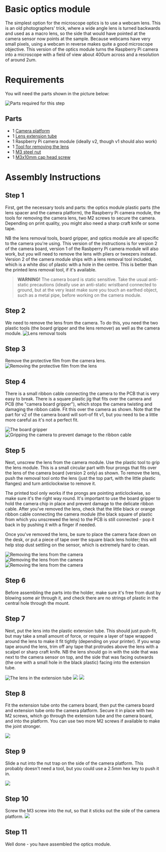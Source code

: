 # Basic optics module
The simplest option for the microscope optics is to use a webcam lens.  This is an old photographers' trick, where a wide angle lens is turned backwards and used as a macro lens, so the side that would have pointed at the camera sensor now points at the sample.  Because webcams have very small pixels, using a webcam in reverse makes quite a good microscope objective.  This version of the optics module turns the Raspberry Pi camera into a microscope with a field of view about 400um across and a resolution of around 2um.

# Requirements
You will need the parts shown in the picture below:

![Parts required for this step](./basic_optics_module_parts.jpg)

## Parts
*   1 [Camera platform](./parts/camera_platform)
*   1 [Lens extension tube](./parts/lens_spacer)
*   1 Raspberry Pi camera module (ideally v2, though v1 should also work)
*   1 [Tool for removing the lens](./parts/camera_lens_removal_tools)
*   1 [M3 steel nut](./parts/m3_nut)
*   1 [M3x10mm cap head screw](./parts/m3x10mm_cap_head)

# Assembly Instructions
## Step 1
First, get the necessary tools and parts: the optics module plastic parts (the lens spacer and the camera platform), the Raspberry Pi camera module, the tools for removing the camera lens, two M2 screws to secure the camera.  Depending on print quality, you might also need a sharp craft knife or some tape.
 
NB the lens removal tools, board gripper, and optics module are all specific to the camera you're using.  This version of the instructions is for version 2 of the camera board, version 1 of the Rasbperry Pi camera module will also work, but you will need to remove the lens with pliers or tweezers instead.  Version 2 of the camera module ships with a lens removal tool included, which is a white disc of plastic with a hole in the centre.  This is better than the printed lens removal tool, if it's available.

> **WARNING!** The camera board is static sensitive.  Take the usual anti-static precautions (ideally use an anti-static wristband connected to ground, but at the very least make sure you touch an earthed object, such as a metal pipe, before working on the camera module.

## Step 2
We need to remove the lens from the camera.  To do this, you need the two plastic tools (the board gripper and the lens remover) as well as the camera module.
![Lens removal tools](./images/picam2_lens_removal_0.jpg)

## Step 3
Remove the protective film from the camera lens.
![Removing the protective film from the lens](./images/picam2_film_removal.jpg)

## Step 4
There is a small ribbon cable connecting the camera to the PCB that is very easy to break.  There is a square plastic jig that fits over the camera and PCB (the "camera board gripper"), which stops the camera twisting and damaging the ribbon cable.  Fit this over the camera as shown.  Note that the part for v2 of the camera board will sort-of fit v1, but you need to be a little more careful as it's not a perfect fit.

![The board gripper](./images/picam2_board_gripper_1.jpg)
![Gripping the camera to prevent damage to the ribbon cable](./images/picam2_board_gripper_2.jpg)

## Step 5
Next, unscrew the lens from the camera module.  Use the plastic tool to grip the lens module.  This is a small circular part with four prongs that fits over the lens of the camera board (version 2 only) as shown.  To remove the lens, push the removal tool onto the lens (just the top part, with the little plastic flanges) and turn anticlockwise to remove it.
 
The printed tool only works if the prongs are pointing anticlockwise, so make sure it's the right way round.  It's important to use the board gripper to hold the camera chip in place and prevent damage to the delicate ribbon cable.  After you've removed the lens, check that the little black or orange ribbon cable connecting the camera module (the black square of plastic from which you unscrewed the lens) to the PCB is still connected - pop it back in by pushing it with a finger if needed.

Once you've removed the lens, be sure to place the camera face down on the desk, or put a piece of tape over the square black lens holder; this will help stop dust settling on the sensor, which is extremely hard to clean.

![Removing the lens from the camera](./images/picam2_lens_removal_1.jpg)
![Removing the lens from the camera](./images/picam2_lens_removal_2.jpg)
![Removing the lens from the camera](./images/picam2_lens_removal_3.jpg)

## Step 6
Before assembling the parts into the holder, make sure it's free from dust by blowing some air through it, and check there are no strings of plastic in the central hole through the mount.

## Step 7
Next, put the lens into the plastic extension tube.  This should just push-fit, but may take a small amount of force, or  require a layer of tape wrapped around the lens to make it fit tightly (depending on your printer).  If you wrap tape around the lens, trim off any tape that protrudes above the lens with a scalpel or sharp craft knife.  NB the lens should go in with the side that was next to the camera sensor on top, and the side that was facing outwards (the one with a small hole in the black plastic) facing into the extension tube.

![The lens in the extension tube](./images/insert_camera_lens.jpg)
![](./images/lens_insertion_2.jpg)
![](./images/lens_insertion_3.jpg)

## Step 8
Fit the extension tube onto the camera board, then put the camera board and extension tube onto the camera platform.  Secure it in place with two M2 screws, which go through the extension tube and the camera board, and into the platform.  You can use two more M2 screws if available to make the joint stronger.

![](./images/mount_to_camera_platform.jpg)

## Step 9
Slide a nut into the nut trap on the side of the camera platform.  This probably doesn't need a tool, but you could use a 2.5mm hex key to push it in.

![](./images/slide_in_nut_camera_platform.jpg)

## Step 10
Screw the M3 screw into the nut, so that it sticks out the side of the camera platform.
![](./images/camera_platform_mounting_screw.jpg)

## Step 11
Well done - you have assembled the optics module.

